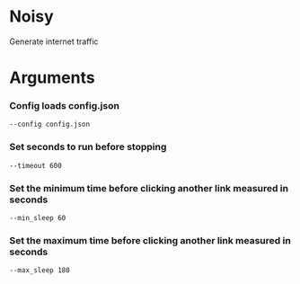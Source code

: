 # Noisy
Generate internet traffic


# Arguments 

### Config loads config.json

`--config config.json`

### Set seconds to run before stopping

`--timeout 600`

### Set the minimum time before clicking another link measured in seconds

`--min_sleep 60`

### Set the maximum time before clicking another link measured in seconds

`--max_sleep 180`
